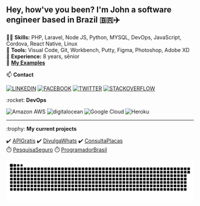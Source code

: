 ## Hey, how've you been? I'm John a software engineer based in Brazil 🇧🇷✈️

👨‍💻  <strong>Skills:</strong> PHP, Laravel, Node JS, Python, MYSQL, DevOps, JavaScript, Cordova, React Native, Linux <br />
🧰  <strong>Tools:</strong> Visual Code, Git, Workbench, Putty, Figma, Photoshop, Adobe XD <br />
👴 <strong>Experience:</strong> 8 years, sênior<br />
🔖 <a href="https://gist.github.com/jhowbhz" target="_blank"> <strong>My Examples</strong> </a> </p>

<p> 📫 <strong>Contact</strong></p>

[![LINKEDIN](https://img.shields.io/badge/Linkedin-0072b1?style=flat-square&&logo=linkedin&logoColor=white)](https://www.linkedin.com/in/jhowbhz/)
[![FACEBOOK](https://img.shields.io/badge/Facebook-4267B2?style=flat-square&&logo=facebook&logoColor=white)](https://www.facebook.com/jhowbhz/)
[![TWITTER](https://img.shields.io/badge/Twitter-1DA1F2?style=flat-square&&logo=twitter&logoColor=white)](https://twitter.com/jhowbhz)
[![STACKOVERFLOW](https://img.shields.io/badge/Stackoverflow-F47F24?style=flat-square&&logo=stackoverflow&logoColor=white)](https://pt.stackoverflow.com/users/128217/jhowbhz)

<p> :rocket: <strong>DevOps </strong></p>

![Amazon AWS](https://img.shields.io/badge/Amazon-334ccc?style=flat-square&logo=amazon-aws&logoColor=white)
![digitalocean](https://img.shields.io/badge/-Digital%20Ocean-334ccc?style=flat-square&logo=digitalocean&logoColor=white)
![Google Cloud](https://img.shields.io/badge/G%20Cloud-334ccc?style=flat-square&logo=google-cloud&logoColor=white)
![Heroku](https://img.shields.io/badge/-Heroku-334ccc?style=flat-square&logo=heroku&logoColor=white)

<hr />
<p> :trophy: <strong>My current projects</strong> </p>

✔️ [APIGratis](https://www.apigratis.com.br "Clique e acesse agora!")
✔️ [DivulgaWhats](https://app.divulgawhats.com "Clique e acesse agora!")
✔️ [ConsultaPlacas](https://consultaplacas.com.br "Clique e acesse agora!")
<br />
⏱️ [PesquisaSeguro](https://www.pesquisaseguro.com.br "Projeto em andamento...")
⏱️ [ProgramadorBrasil](https://www.programadorbrasil.com.br "Projeto em andamento...")

<div>
  
![Snake animation](https://github.com/jhowbhz/jhowbhz/blob/master/github-user-contribution.svg)
  
</div>  
